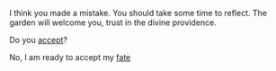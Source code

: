 I think you made a mistake. You should take some time to reflect. 
The garden will welcome you, trust in the divine providence.

Do you [accept](https://www.youtube.com/watch?v=2u86NS3NtMw)?

No, I am ready to accept my [fate](../marshmellow.md)